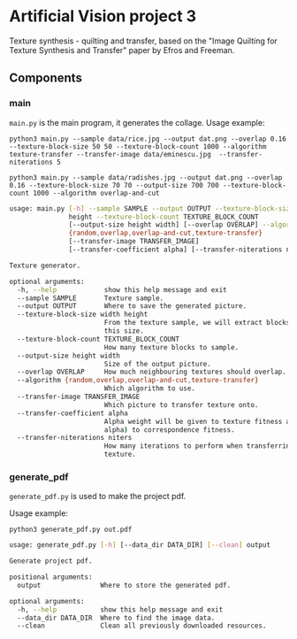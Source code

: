 # Artificial Vision project 3

Texture synthesis - quilting and transfer, based on the
"Image Quilting for Texture Synthesis and Transfer" paper by Efros and Freeman.

## Components

### main

`main.py` is the main program, it generates the collage.
Usage example:

`python3 main.py --sample data/rice.jpg --output dat.png --overlap 0.16 --texture-block-size 50 50 --texture-block-count 1000 --algorithm texture-transfer --transfer-image data/eminescu.jpg  --transfer-niterations 5    `

`python3 main.py --sample data/radishes.jpg --output dat.png --overlap 0.16 --texture-block-size 70 70 --output-size 700 700 --texture-block-count 1000 --algorithm overlap-and-cut
`

```bash
usage: main.py [-h] --sample SAMPLE --output OUTPUT --texture-block-size width
               height --texture-block-count TEXTURE_BLOCK_COUNT
               [--output-size height width] [--overlap OVERLAP] --algorithm
               {random,overlap,overlap-and-cut,texture-transfer}
               [--transfer-image TRANSFER_IMAGE]
               [--transfer-coefficient alpha] [--transfer-niterations niters]

Texture generator.

optional arguments:
  -h, --help            show this help message and exit
  --sample SAMPLE       Texture sample.
  --output OUTPUT       Where to save the generated picture.
  --texture-block-size width height
                        From the texture sample, we will extract blocks of
                        this size.
  --texture-block-count TEXTURE_BLOCK_COUNT
                        How many texture blocks to sample.
  --output-size height width
                        Size of the output picture.
  --overlap OVERLAP     How much neighbouring textures should overlap.
  --algorithm {random,overlap,overlap-and-cut,texture-transfer}
                        Which algorithm to use.
  --transfer-image TRANSFER_IMAGE
                        Which picture to transfer texture onto.
  --transfer-coefficient alpha
                        Alpha weight will be given to texture fitness and (1 -
                        alpha) to correspondence fitness.
  --transfer-niterations niters
                        How many iterations to perform when transferring
                        texture.
```

### generate_pdf

`generate_pdf.py` is used to make the project pdf.

Usage example:

`python3 generate_pdf.py out.pdf`

```bash
usage: generate_pdf.py [-h] [--data_dir DATA_DIR] [--clean] output

Generate project pdf.

positional arguments:
  output               Where to store the generated pdf.

optional arguments:
  -h, --help           show this help message and exit
  --data_dir DATA_DIR  Where to find the image data.
  --clean              Clean all previously downloaded resources.
```
